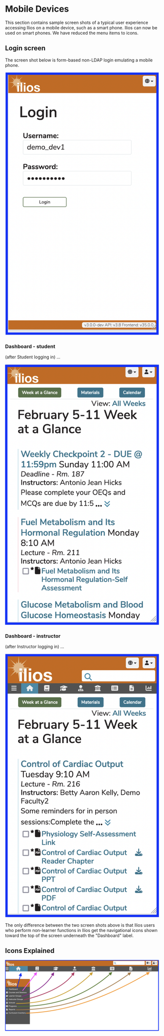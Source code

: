 # Mobile Devices

This section contains sample screen shots of a typical user experience accessing Ilios on a mobile device, such as a smart phone. Ilios can now be used on smart phones. We have reduced the menu items to icons. 

## Login screen 

The screen shot below is form-based non-LDAP login emulating a mobile phone.

![Login from Mobile Phone](../images/mobile_view/mobile_login.png)

### Dashboard - student

(after Student logging in) ...

![Week at a Glance (on Mobile view)](../images/mobile_view/student_view.png)

### Dashboard - instructor

(after Instructor logging in) ...

![Instructor logged in](../images/mobile_view/instructor_view.png)

The only difference between the two screen shots above is that Ilios users who perform non-learner functions in Ilios get the navigational icons shown toward the top of the screen underneath the "Dashboard" label.

## Icons Explained 

![Icons Explained in Pictures](../images/mobile_view/icons_explained.png)

